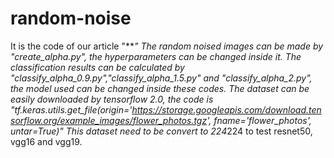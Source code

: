 # random-noise
It is the code of our article "***"
The random noised images can be made by "create_alpha.py", the hyperparameters can be changed inside it. 
The classification results can be calculated by "classify_alpha_0.9.py","classify_alpha_1.5.py" and "classify_alpha_2.py", the model used can be changed inside these codes.
The dataset can be easily downloaded by tensorflow 2.0, the code is "tf.keras.utils.get_file(origin='https://storage.googleapis.com/download.tensorflow.org/example_images/flower_photos.tgz', fname='flower_photos', untar=True)"
This dataset need to be convert to 224*224 to test resnet50, vgg16 and vgg19.
